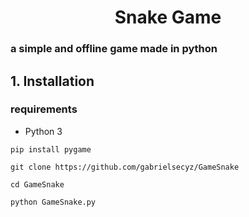 <h1 align="center">Snake Game</h1>

### a simple and offline game made in python

## 1. Installation

### requirements
- Python 3

```
pip install pygame
```
```
git clone https://github.com/gabrielsecyz/GameSnake
```
```
cd GameSnake
```
```
python GameSnake.py
```
